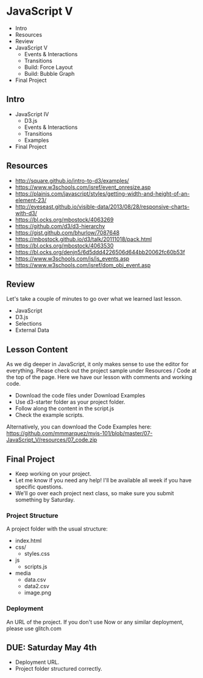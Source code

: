 # JavaScript V

* Intro
* Resources
* Review
* JavaScript V
  * Events & Interactions
  * Transitions
  * Build: Force Layout
  * Build: Bubble Graph
* Final Project

## Intro

* JavaScript IV
  * D3.js
  * Events & Interactions
  * Transitions
  * Examples
* Final Project

## Resources

* http://square.github.io/intro-to-d3/examples/
* https://www.w3schools.com/jsref/event_onresize.asp
* https://plainjs.com/javascript/styles/getting-width-and-height-of-an-element-23/
* http://eyeseast.github.io/visible-data/2013/08/28/responsive-charts-with-d3/
* https://bl.ocks.org/mbostock/4063269
* https://github.com/d3/d3-hierarchy
* https://gist.github.com/bhurlow/7087648
* https://mbostock.github.io/d3/talk/20111018/pack.html
* https://bl.ocks.org/mbostock/4063530
* https://bl.ocks.org/denjn5/6d5ddd4226506d644bb20062fc60b53f
* https://www.w3schools.com/js/js_events.asp
* https://www.w3schools.com/jsref/dom_obj_event.asp

## Review

Let's take a couple of minutes to go over what we learned last lesson.

* JavaScript
* D3.js
* Selections
* External Data

## Lesson Content

As we dig deeper in JavaScript, it only makes sense to use the editor for everything. Please check out the project sample under Resources / Code at the top of the page. Here we have our lesson with comments and working code.

* Download the code files under Download Examples
* Use d3-starter folder as your project folder.
* Follow along the content in the script.js
* Check the example scripts.

Alternatively, you can download the Code Examples here:
https://github.com/mmmarquez/mvis-101/blob/master/07-JavaScript_V/resources/07_code.zip

## Final Project

* Keep working on your project.
* Let me know if you need any help! I'll be available all week if you have specific questions.
* We'll go over each project next class, so make sure you submit something by Saturday.

### Project Structure

A project folder with the usual structure:

* index.html
* css/
  * styles.css
* js
  * scripts.js
* media
  * data.csv
  * data2.csv
  * image.png

### Deployment

An URL of the project.
If you don't use Now or any similar deployment, please use glitch.com

## DUE: Saturday May 4th

* Deployment URL.
* Project folder structured correctly.
